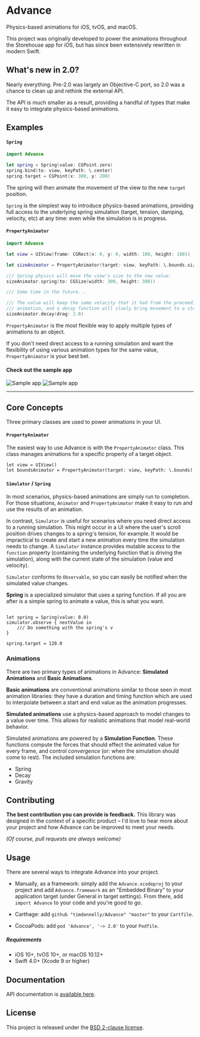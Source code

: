 # Advance

Physics-based animations for iOS, tvOS, and macOS.

This project was originally developed to power the animations throughout the Storehouse app for iOS, but has since been extensively rewritten in modern Swift.

## What's new in 2.0?

Nearly everything. Pre-2.0 was largely an Objective-C port, so 2.0 was a chance to clean up and rethink the external API.

The API is much smaller as a result, providing a handful of types that make it easy to integrate physics-based animations.

## Examples

#### `Spring`

```swift
import Advance

let spring = Spring(value: CGPoint.zero)
spring.bind(to: view, keyPath: \.center)
spring.target = CGPoint(x: 300, y: 200)

```
The spring will then animate the movement of the view to the new `target` position.

`Spring` is the simplest way to introduce physics-based animations, providing full access to the underlying spring simulation (target, tension, damping, velocity, etc) at any time: even while the simulation is in progress.

#### `PropertyAnimator`

```swift
import Advance

let view = UIView(frame: CGRect(x: 0, y: 0, width: 100, height: 100))

let sizeAnimator = PropertyAnimator(target: view, keyPath: \.bounds.size)

/// Spring physics will move the view's size to the new value.
sizeAnimator.spring(to: CGSize(width: 300, height: 300))

/// Some time in the future...

/// The value will keep the same velocity that it had from the preceeding
/// animation, and a decay function will slowly bring movement to a stop.
sizeAnimator.decay(drag: 2.0)

```

`PropertyAnimator` is the most flexible way to apply multiple types of animations to an object.

If you don't need direct access to a running simulation and want the flexibility of using various animation types for the same value, `PropertyAnimator` is your best bet.


#### Check out the sample app

![Sample app](https://github.com/timdonnelly/Advance/raw/master/images/nav.gif)
![Sample app](https://github.com/timdonnelly/Advance/raw/master/images/logo.gif)

****

## Core Concepts

Three primary classes are used to power animations in your UI.

#### `PropertyAnimator`

The easiest way to use Advance is with the `PropertyAnimator` class. This class manages animations for a specific property of a target object.

```
let view = UIView()
let boundsAnimator = PropertyAnimator(target: view, keyPath: \.bounds)
```

#### `Simulator` / `Spring`

In most scenarios, physics-based animations are simply run to completion. For those situations, `Animator` and `PropertyAnimator` make it easy to run and use the results of an animation.

In contrast, `Simulator` is useful for scenarios where you need direct access to a running simulation. This might occur in a UI where the user's scroll position drives changes to a spring's tension, for example. It would be impractical to create and start a new animation every time the simulation needs to change. A `Simulator` instance provides mutable access to the `function` property (containing the underlying function that is driving the simulation), along with the current state of the simulation (value and velocity).

`Simulator` conforms to `Observable`, so you can easily be notified when the simulated value changes.

**Spring** is a specialized simulator that uses a spring function. If all you are after is a simple spring to animate a value, this is what you want.

```

let spring = Spring(value: 0.0)
simulator.observe { nextValue in
    /// Do something with the spring's v
}

spring.target = 120.0

```

### Animations


There are two primary types of animations in Advance: **Simulated Animations** and **Basic Animations**.

**Basic animations** are conventional animations similar to those seen in most animation libraries: they have a duration and timing function which are used to interpolate between a start and end value as the animation progresses.

**Simulated animations** use a physics-based approach to model changes to a value over time. This allows for realistic animations that model real-world behavior.

Simulated animations are powered by a **Simulation Function**. These functions compute the forces that should effect the animated value for every frame, and control *convergence* (or: when the simulation should come to rest). The included simulation functions are:
- Spring
- Decay
- Gravity


## Contributing

**The best contribution you can provide is feedback.** This library was designed in the context of a specific product – I'd love to hear more about your project and how Advance can be improved to meet your needs.

*(Of course, pull requests are always welcome)*

## Usage

There are several ways to integrate Advance into your project.

* Manually, as a framework: simply add the `Advance.xcodeproj` to your project and add `Advance.framework` as an "Embedded Binary" to your application target (under General in target settings). From there, add `import Advance` to your code and you're good to go.

* Carthage: add `github "timdonnelly/Advance" "master"` to your `Cartfile`.

* CocoaPods: add `pod 'Advance', '~> 2.0'` to your `Podfile`.

##### Requirements
* iOS 10+, tvOS 10+, or macOS 10.12+
* Swift 4.0+ (Xcode 9 or higher)

## Documentation
API documentation is [available here](http://timdonnelly.github.io/Advance/).

## License
This project is released under the [BSD 2-clause license](https://github.com/timdonnelly/Advance/blob/master/LICENSE).
